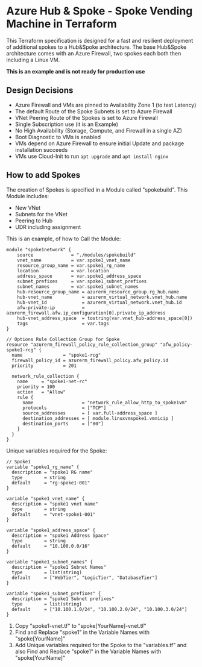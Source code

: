 # Azure Hub & Spoke - Spoke Vending Machine in Terraform

This Terraform specification is designed for a fast and resilient deployment of additional spokes to a Hub&Spoke architecture. The base Hub&Spoke architecture comes with an Azure Firewall, two spokes each both then including a Linux VM.

**This is an example and is not ready for production use**

## Design Decisions

- Azure Firewall and VMs are pinned to Availability Zone 1 (to test Latency)
- The default Route of the Spoke Subnets is set to Azure Firewall
- VNet Peering Route of the Spokes is set to Azure Firewall
- Single Subscription use (it is an Example)
- No High Availability (Storage, Compute, and Firewall in a single AZ)
- Boot Diagnostic to VMs is enabled
- VMs depend on Azure Firewall to ensure initial Update and package installation succeeds
- VMs use Cloud-Init to run `apt upgrade` and `apt install nginx` 

## How to add Spokes

The creation of Spokes is specified in a Module called "spokebuild". This Module includes:

- New VNet
- Subnets for the VNet
- Peering to Hub
- UDR including assignment

This is an example, of how to Call the Module:

```
module "spoke1network" {
    source              = "./modules/spokebuild"
    vnet_name           = var.spoke1_vnet_name
    resource_group_name = var.spoke1_rg_name
    location            = var.location
    address_space       = var.spoke1_address_space
    subnet_prefixes     = var.spoke1_subnet_prefixes
    subnet_names        = var.spoke1_subnet_names
    hub-resource_group_name = azurerm_resource_group.rg_hub.name
    hub-vnet_name           = azurerm_virtual_network.vnet_hub.name
    hub-vnet_id             = azurerm_virtual_network.vnet_hub.id
    afw-private-ip          = azurerm_firewall.afw.ip_configuration[0].private_ip_address
    hub-vnet_address_space  = tostring(var.vnet_hub-address_space[0])
    tags                    = var.tags
}

// Options Rule Collection Group for Spoke
resource "azurerm_firewall_policy_rule_collection_group" "afw_policy-spoke1-rcg" {
  name               = "spoke1-rcg"
  firewall_policy_id = azurerm_firewall_policy.afw_policy.id
  priority           = 201

  network_rule_collection {
    name     = "spoke1-net-rc"
    priority = 100
    action   = "Allow"
    rule {
      name                  = "network_rule_allow_http_to_spoke1vm"
      protocols             = ["TCP"]
      source_addresses      = [ var.full-address_space ]
      destination_addresses = [ module.linuxvmspoke1.vmnicip ]
      destination_ports     = ["80"]
    }
  }
}
```

Unique variables required for the Spoke:

```
// Spoke1
variable "spoke1_rg_name" {
  description = "spoke1 RG name"
  type        = string
  default     = "rg-spoke1-001"
}

variable "spoke1_vnet_name" {
  description = "spoke1 vnet name"
  type        = string
  default     = "vnet-spoke1-001"
}

variable "spoke1_address_space" {
  description = "spoke1 Address Space"
  type        = string
  default     = "10.100.0.0/16"
}

variable "spoke1_subnet_names" {
  description = "spoke1 Subnet Names"
  type        = list(string)
  default     = ["WebTier", "LogicTier", "DatabaseTier"]
}

variable "spoke1_subnet_prefixes" {
  description = "spoke1 Subnet prefixes"
  type        = list(string)
  default     = ["10.100.1.0/24", "10.100.2.0/24", "10.100.3.0/24"]
}
```

1. Copy "spoke1-vnet.tf" to "spoke[YourName]-vnet.tf"
2. Find and Replace "spoke1" in the Variable Names with "spoke[YourName]"
3. Add Unique variables required for the Spoke to the "variables.tf" and also Find and Replace "spoke1" in the Variable Names with "spoke[YourName]"
